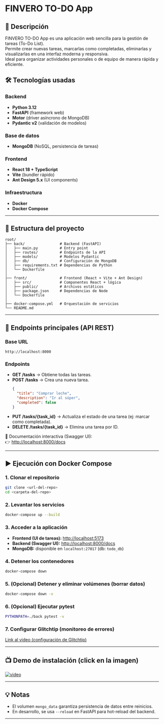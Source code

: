 # FINVERO TO-DO App

## 📌 Descripción
FINVERO TO-DO App es una aplicación web sencilla para la gestión de tareas (To-Do List).  
Permite crear nuevas tareas, marcarlas como completadas, eliminarlas y visualizarlas en una interfaz moderna y responsiva.  
Ideal para organizar actividades personales o de equipo de manera rápida y eficiente.

## 🛠️ Tecnologías usadas

### Backend
- **Python 3.12**
- **FastAPI** (framework web)
- **Motor** (driver asíncrono de MongoDB)
- **Pydantic v2** (validación de modelos)

### Base de datos
- **MongoDB** (NoSQL, persistencia de tareas)

### Frontend
- **React 18 + TypeScript**
- **Vite** (bundler rápido)
- **Ant Design 5.x** (UI components)

### Infraestructura
- **Docker**
- **Docker Compose**

---

## 📂 Estructura del proyecto

```
root/
├── back/                # Backend (FastAPI)
│   ├── main.py          # Entry point
│   ├── routes/          # Endpoints de la API
│   ├── models/          # Modelos Pydantic
│   ├── db/              # Configuración de MongoDB
│   ├── requirements.txt # Dependencias de Python
│   └── Dockerfile
│
├── front/               # Frontend (React + Vite + Ant Design)
│   ├── src/             # Componentes React + lógica
│   ├── public/          # Archivos estáticos
│   ├── package.json     # Dependencias de Node
│   └── Dockerfile
│
├── docker-compose.yml   # Orquestación de servicios
└── README.md
```

---

## 🚀 Endpoints principales (API REST)

### Base URL
```
http://localhost:8000
```

### Endpoints
- **GET /tasks** → Obtiene todas las tareas.  
- **POST /tasks** → Crea una nueva tarea.  
  ```json
  {
    "title": "Comprar leche",
    "description": "Ir al súper",
    "completed": false
  }
  ```
- **PUT /tasks/{task_id}** → Actualiza el estado de una tarea (ej: marcar como completada).  
- **DELETE /tasks/{task_id}** → Elimina una tarea por ID.  

📖 Documentación interactiva (Swagger UI):  
👉 [http://localhost:8000/docs](http://localhost:8000/docs)

---

## ▶️ Ejecución con Docker Compose

### 1. Clonar el repositorio
```bash
git clone <url-del-repo>
cd <carpeta-del-repo>
```

### 2. Levantar los servicios
```bash
docker-compose up --build
```

### 3. Acceder a la aplicación
- **Frontend (UI de tareas):** [http://localhost:5173](http://localhost:5173)  
- **Backend (Swagger UI):** [http://localhost:8000/docs](http://localhost:8000/docs)  
- **MongoDB:** disponible en `localhost:27017` (db: `todo_db`)

### 4. Detener los contenedores
```bash
docker-compose down
```

### 5. (Opcional) Detener y eliminar volúmenes (borrar datos)
```bash
docker-compose down -v
```

### 6. (Opcional) Ejecutar pytest
```bash
PYTHONPATH=./back pytest -v
```

### 7. Configurar Glitchtip (monitoreo de errores)

[Link al video (configuración de Glitchtip)](https://www.youtube.com/watch?v=CUEsmS-V4Nc?t=653)

---

## 📺 Demo de instalación (click en la imagen)
[![video](https://upload.wikimedia.org/wikipedia/commons/e/e1/Logo_of_YouTube_%282015-2017%29.svg)](https://www.youtube.com/watch?v=CUEsmS-V4Nc)

---

## 💡 Notas
- El volumen `mongo_data` garantiza persistencia de datos entre reinicios.  
- En desarrollo, se usa `--reload` en FastAPI para hot-reload del backend.  
---
